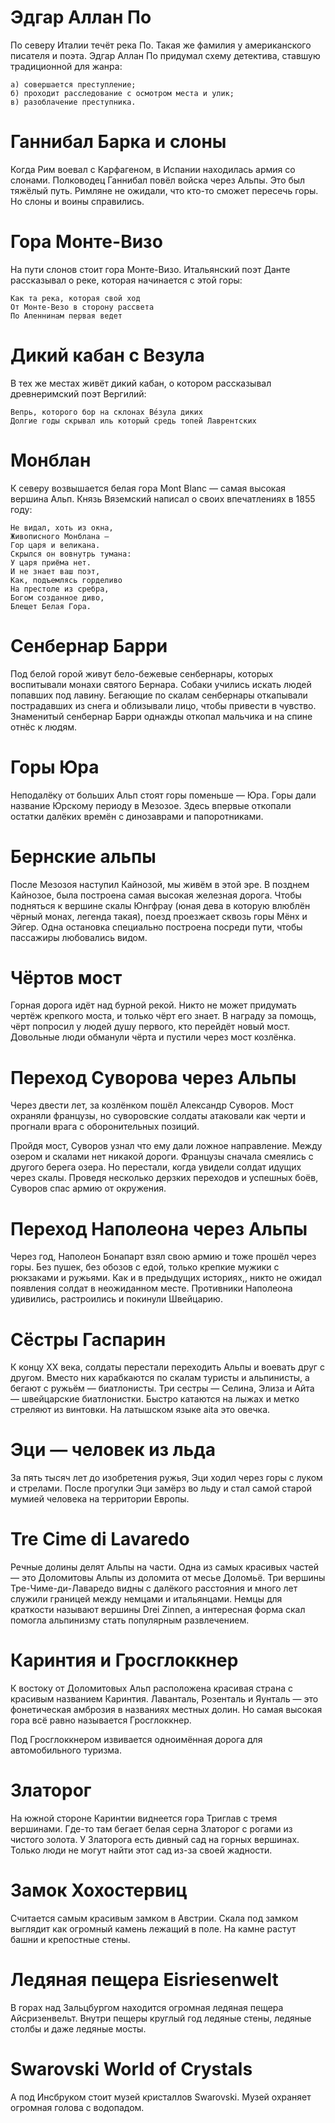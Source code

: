 # Эдгар Аллан По

По северу Италии течёт река По. Такая же фамилия у американского писателя и поэта. Эдгар Аллан По придумал схему детектива, ставшую традиционной для жанра:

    а) совершается преступление;
    б) проходит расследование с осмотром места и улик;
    в) разоблачение преступника.

# Ганнибал Барка и слоны

Когда Рим воевал с Карфагеном, в Испании находилась армия со слонами. Полководец Ганнибал повёл войска через Альпы. Это был тяжёлый путь. Римляне не ожидали, что кто-то сможет пересечь горы. Но слоны и воины справились.

# Гора Монте-Визо

На пути слонов стоит гора Монте-Визо. Итальянский поэт Данте рассказывал о реке, которая начинается с этой горы:

    Как та река, которая свой ход
    От Монте-Везо в сторону рассвета
    По Апеннинам первая ведет

# Дикий кабан с Везула

В тех же местах живёт дикий кабан, о котором рассказывал древнеримский поэт Вергилий:

    Вепрь, которого бор на склонах Ве́зула диких
    Долгие годы скрывал иль который средь топей Лаврентских

# Монблан

К северу возвышается белая гора Mont Blanc — самая высокая вершина Альп. Князь Вяземский написал о своих впечатлениях в 1855 году:

    Не видал, хоть из окна,
    Живописного Монблана —
    Гор царя и великана.
    Скрылся он вовнутрь тумана:
    У царя приёма нет.
    И не знает ваш поэт,
    Как, подъемлясь горделиво
    На престоле из сребра,
    Богом созданное диво,
    Блещет Белая Гора.

# Сенбернар Барри

Под белой горой живут бело-бежевые сенбернары, которых воспитывали монахи святого Бернара. Собаки учились искать людей попавших под лавину. Бегающие по скалам сенбернары откапывали пострадавших из снега и облизывали лицо, чтобы привести в чувство. Знаменитый сенбернар Барри однажды откопал мальчика и на спине отнёс к людям.

# Горы Юра

Неподалёку от больших Альп стоят горы поменьше — Юра. Горы дали название Юрскому периоду в Мезозое. Здесь впервые откопали остатки далёких времён с динозаврами и папоротниками.

# Бернские альпы

После Мезозоя наступил Кайнозой, мы живём в этой эре. В позднем Кайнозое, была построена самая высокая железная дорога. Чтобы подняться к вершине скалы Юнгфрау (юная дева в которую влюблён чёрный монах, легенда такая), поезд проезжает сквозь горы Мёнх и Эйгер. Одна остановка специально построена посреди пути, чтобы пассажиры любовались видом.

# Чёртов мост

Горная дорога идёт над бурной рекой. Никто не может придумать чертёж крепкого моста, и только чёрт его знает. В награду за помощь, чёрт попросил у людей душу первого, кто перейдёт новый мост. Довольные люди обманули чёрта и пустили через мост козлёнка.

# Переход Суворова через Альпы

Через двести лет, за козлёнком пошёл Александр Суворов. Мост охраняли французы, но суворовские солдаты атаковали как черти и прогнали врага с оборонительных позиций.

Пройдя мост, Суворов узнал что ему дали ложное направление. Между озером и скалами нет никакой дороги. Французы сначала смеялись с другого берега озера. Но перестали, когда увидели солдат идущих через скалы. Проведя несколько дерзких переходов и успешных боёв, Суворов спас армию от окружения.

# Переход Наполеона через Альпы

Через год, Наполеон Бонапарт взял свою армию и тоже прошёл через горы. Без пушек, без обозов с едой, только крепкие мужики с рюкзаками и ружьями. Как и в предыдущих историях,, никто не ожидал появления солдат в неожиданном месте. Противники Наполеона удивились, растроились и покинули Швейцарию.

# Сёстры Гаспарин

К концу XX века, солдаты перестали переходить Альпы и воевать друг с другом. Вместо них карабкаются по скалам туристы и альпинисты, а бегают с ружьём — биатлонисты. Три сестры — Селина, Элиза и Айта — швейцарские биатлонистки. Быстро катаются на лыжах и метко стреляют из винтовки. На латышском языке aita это овечка.

# Эци — человек из льда

За пять тысяч лет до изобретения ружья, Эци ходил через горы с луком и стрелами. После прогулки Эци замёрз во льду и стал самой старой мумией человека на территории Европы.

# Tre Cime di Lavaredo

Речные долины делят Альпы на части. Одна из самых красивых частей — это Доломитовы Альпы из доломита от месье Доломьё. Три вершины Тре-Чиме-ди-Лаваредо видны с далёкого расстояния и много лет служили границей между немцами и итальянцами. Немцы для краткости называют вершины Drei Zinnen, а интересная форма скал помогла альпинизму стать популярным развлечением.

# Каринтия и Гросглоккнер

К востоку от Доломитовых Альп расположена красивая страна с красивым названием Каринтия. Лаванталь, Розенталь и Яунталь — это фонетическая амброзия в названиях местных долин. Но самая высокая гора всё равно называется Гросглоккнер.

Под Гросглоккнером извивается одноимённая дорога для автомобильного туризма.

# Златорог

На южной стороне Каринтии виднеется гора Триглав с тремя вершинами. Где-то там бегает белая серна Златорог с рогами из чистого золота. У Златорога есть дивный сад на горных вершинах. Только люди не могут найти этот сад из-за своей жадности.

# Замок Хохостервиц

Считается самым красивым замком в Австрии. Скала под замком выглядит как огромный камень лежащий в поле. На камне растут башни и крепостные стены.

# Ледяная пещера Eisriesenwelt

В горах над Зальцбургом находится огромная ледяная пещера Айсризенвельт. Внутри пещеры круглый год ледяные стены, ледяные столбы и даже ледяные мосты.

# Swarovski World of Crystals

А под Инсбруком стоит музей кристаллов Swarovski. Музей охраняет огромная голова с водопадом.
